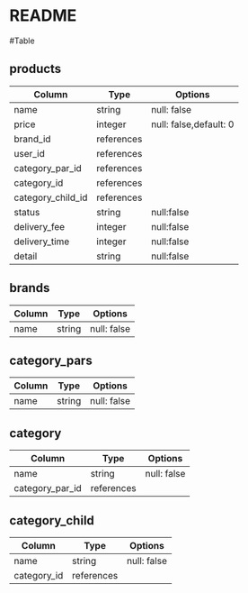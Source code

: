 # README

#Table

## products
|Column|Type|Options|
|------|----|-------|
|name|string|null: false|
|price|integer|null: false,default: 0|
|brand_id|references||
|user_id|references||
|category_par_id|references||
|category_id|references||
|category_child_id|references||
|status|string|null:false|
|delivery_fee|integer|null:false|
|delivery_time|integer|null:false|
|detail|string|null:false|


## brands
|Column|Type|Options|
|------|----|-------|
|name|string|null: false|

## category_pars
|Column|Type|Options|
|------|----|-------|
|name|string|null: false|

## category
|Column|Type|Options|
|------|----|-------|
|name|string|null: false|
|category_par_id|references||

## category_child
|Column|Type|Options|
|------|----|-------|
|name|string|null: false|
|category_id|references||